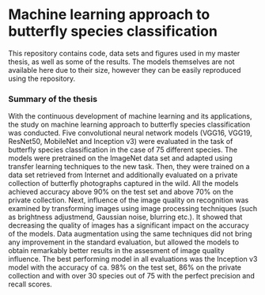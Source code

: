 # Machine learning approach to butterfly species classification
This repository contains code, data sets and figures used in my master thesis, as well as some of the results. The models themselves are not available here due to their size, however they can be easily reproduced using the repository.  

### Summary of the thesis
With the continuous development of machine learning and its applications, the study on machine learning approach to butterfly species classification was conducted. Five convolutional neural network models (VGG16, VGG19, ResNet50, MobileNet and Inception v3) were evaluated in the task of butterfly species classification in the case of 75 different species. The models were pretrained on the ImageNet data set and adapted using transfer learning techniques to the new task. Then, they were trained on a data set retrieved from Internet and additionally evaluated on a private collection of butterfly photographs captured in the wild. All the models achieved accuracy above 90% on the test set and above 70% on the private collection. Next, influence of the image quality on recognition was examined by transforming images using image processing techniques (such as brightness adjustmend, Gaussian noise, blurring etc.). It showed that decreasing the quality of images has a significant impact on the accuracy of the models. Data augmentation using the same techniques did not bring any improvement in the standard evaluation, but allowed the models to obtain remarkably better results in the assesment of image quality influence. The best performing model in all evaluations was the Inception v3 model with the accuracy of ca. 98% on the test set, 86% on the private collection and with over 30 species out of 75 with the perfect precision and recall scores.

